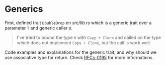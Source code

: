 # Generics

First, defined trait `DoubleDrop` on _src/lib.rs_ which is a generic trait over a parameter
`T` and generic caller `U`.

> I've tried to bound the type `U` with `Copy + Clone` and called on the type which does
> not implement `Copy + Clone`, but the call is work well.

Code examples and explainations for the generic trait, and why should we use associative type for return.
Check [RFCs-0195](https://github.com/rust-lang/rfcs/blob/master/text/0195-associated-items.md) for more informations.

